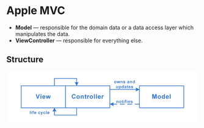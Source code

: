 # Apple MVC
- **Model** — responsible for the domain data or a data access layer which manipulates the data.
- **ViewController** — responsible for everything else.

## Structure
<img src="./Structure.png" />

